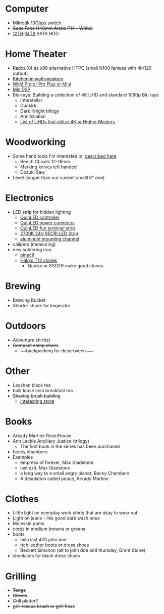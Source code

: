 # Computer
- [Mikrotik 10Gbps switch](https://mikrotik.com/product/css610_8g_2s_in#fndtn-specifications)
- ~~Case Fans (140mm Arctic P14 - White)~~
- [12TB](https://www.ebay.com/itm/156046813385?_skw=12tb&itmmeta=01JDSXESPRAVGN0VXN4Q1420BR&hash=item24551d68c9:g:buwAAOSwDghlwalj)-[14TB](https://www.ebay.com/itm/155672990441?_skw=14tb&epid=18059743338&itmmeta=01JDSXC2KQY51NQC1CEKSK09XK&hash=item243ed552e9:g:gggAAOSwwB5mL~fg) SATA HDD
# Home Theater
- Radxa X4 as x86 alternative HTPC (small N100 fanless with 4k/120 output)
- ~~[Kitchen in wall speakers](https://www.parts-express.com/Dayton-Audio-ME825W-8-2-Way-In-Wall-Speaker-Pair-300-439?quantity=1)~~
- [WiiM Pro or Pro Plus or Mini](https://wiimhome.com/wiimpro/overview)
- [MiniDSP](https://www.minidsp.com/products/minidsp-in-a-box/minidsp-2x4-hd)
- Blu-rays: Building a collection of 4K UHD and standard 1080p Blu rays
	- Interstellar
	- Dunkirk
	- Dark Knight trilogy
	- Annihiliation
	- [List of UHDs that utilize 4K or Higher Masters](https://forum.blu-ray.com/showthread.php?t=270798)
# Woodworking
- Some hand tools I'm interested in, [described here](https://github.com/nes378/christmas2024/blob/main/Japanese%20Hand%20Tools.md)
	- Bench Chisels 12-18mm
	- Marking knives left handed
	- Dozuki Saw
- Level (longer than our current smalll 6" one)
# Electronics
- LED strip for hidden lighting
	- [QuinLED controller](https://shop.allnetchina.cn/products/quinled-an-penta-mini)
	- [QuinLED power connector](https://shop.allnetchina.cn/products/dc-connector-wired-for-quinled-dig-uno)
	- [QuinLED fun terminal strip](https://shop.allnetchina.cn/products/one-to-two-power-and-data-expander) 
	- [2700K 24V 95CRI LED Strip](https://www.aliexpress.us/item/2251832762462512.html?spm=a2g0o.detail.1000060.1.40fa50543CWoE7&gps-id=pcDetailBottomMoreThisSeller&scm=1007.13339.146401.0&scm_id=1007.13339.146401.0&scm-url=1007.13339.146401.0&pvid=06829d37-7f1b-4ec8-916e-2e7ac8706a2d&aff_fcid=787bf54882554ad98209acc927db85bf-1632839231078-03613-_dVQaZny&aff_fsk=_dVQaZny&aff_fcid=59a360eec55142888406edff43769905-1648678029969-02120-_9Q6av7&tt=CPS_NORMAL&aff_fsk=_9Q6av7&afSmartRedirect=y&aff_fcid=54e163c9ecf344fe8169c5845af6d061-1731680588941-02165-_AmEKnT&tt=CPS_NORMAL&aff_fsk=_AmEKnT&aff_platform=portals-tool&sk=_AmEKnT&aff_trace_key=54e163c9ecf344fe8169c5845af6d061-1731680588941-02165-_AmEKnT&terminal_id=6d0bc5fcb4cc4654899e00753ecc8849&afSmartRedirect=y&gatewayAdapt=glo2usa4itemAdapt) 
	- [aluminum mounting channel](https://www.aliexpress.us/item/3256802670637135.html?aff_fcid=13c68c8c03424901aeafb0606663849c-1731683088849-04844-_Abuvet&tt=CPS_NORMAL&aff_fsk=_Abuvet&aff_platform=shareComponent-detail&sk=_Abuvet&aff_trace_key=13c68c8c03424901aeafb0606663849c-1731683088849-04844-_Abuvet&terminal_id=6d0bc5fcb4cc4654899e00753ecc8849&afSmartRedirect=y&gatewayAdapt=glo2usa4itemAdapt) 
- calipers (measuring)
- new soldering iron
	- [pinecil](https://pine64.com/product/pinecil-smart-mini-portable-soldering-iron/)
	- [Hakko T12 clones](https://www.aliexpress.us/item/3256805010213951.html?pdp_npi=4%40dis%21USD%21US%20%2496.24%21US%20%2426.37%21%21%21692.38%21189.72%21%402101f93317328979749051662e85d5%2112000032093449969%21sh%21US%210%21X&spm=a2g0o.store_pc_home.allitems_choice_2004675096798.1005005196528703&gatewayAdapt=glo2usa) 
		- Quicko or KSGER make good clones
# Brewing
- Brewing Bucket
- Shorter shank for kegerator
# Outdoors
- Adventure shirt(s)
- ~~Compact camp chairs~~
	- ~~backpacking for desertween ~~
# Other
- Laoshan black tea
- bulk loose irish breakfast tea
- ~~Shaving brush building~~
	- [interesting store](https://yaqibrush.aliexpress.com/store/1101254565)
# Books
- Arkady Martine Rose/House
- Ann Leckie Ancillary Justice (trilogy)
	- The first book in the series has been purchased
- becky chambers 
- Examples
	- empress of forever, Max Gladstone
	- last exit, Max Gladstone
	- a long way to a small angry planet, Becky Chambers
	- A desolation called peace, Arkady Martine
# Clothes
- Little light on everyday work shirts that are okay to wear out 
- Light on jeans - like good dark wash ones 
- Moleskin pants
- cords in medium browns or greens
- boots
	- milo last 420 john doe
	- rich leather boots or dress shoes
	- Beckett Simonon (alt to john doe and thursday, Grant Stone)
- shoelaces for black dress shoes
# Grilling
- ~~Tongs~~
- ~~Gloves~~
- ~~Grill platter?~~
- ~~grill rescue brush or grill floss~~
